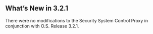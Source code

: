 ## What’s New in 3.2.1

There were no modifications to the Security System Control Proxy in conjunction with O.S. Release 3.2.1.
